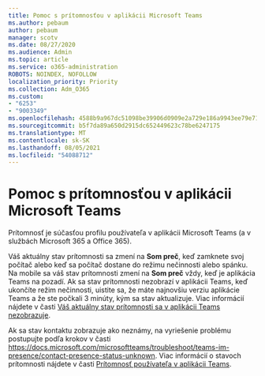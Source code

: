 ```yaml
---
title: Pomoc s prítomnosťou v aplikácii Microsoft Teams
ms.author: pebaum
author: pebaum
manager: scotv
ms.date: 08/27/2020
ms.audience: Admin
ms.topic: article
ms.service: o365-administration
ROBOTS: NOINDEX, NOFOLLOW
localization_priority: Priority
ms.collection: Adm_O365
ms.custom:
- "6253"
- "9003349"
ms.openlocfilehash: 4588b9a967dc51098be39906d0909e2a729e186a9943ee79e71d6ab50a666107
ms.sourcegitcommit: b5f7da89a650d2915dc652449623c78be6247175
ms.translationtype: MT
ms.contentlocale: sk-SK
ms.lasthandoff: 08/05/2021
ms.locfileid: "54088712"
---
```

# <a name="help-with-presence-in-microsoft-teams"></a>Pomoc s prítomnosťou v aplikácii Microsoft Teams

Prítomnosť je súčasťou profilu používateľa v aplikácii Microsoft Teams (a v službách Microsoft 365 a Office 365). 

Váš aktuálny stav prítomnosti sa zmení na **Som preč**, keď zamknete svoj počítač alebo keď sa počítač dostane do režimu nečinnosti alebo spánku. Na mobile sa váš stav prítomnosti zmení na **Som preč** vždy, keď je aplikácia Teams na pozadí. Ak sa stav prítomnosti nezobrazí v aplikácii Teams, keď ukončíte režim nečinnosti, uistite sa, že máte najnovšiu verziu aplikácie Teams a že ste počkali 3 minúty, kým sa stav aktualizuje. Viac informácií nájdete v časti [Váš aktuálny stav prítomnosti sa v aplikácii Teams nezobrazuje](https://docs.microsoft.com/microsoftteams/troubleshoot/teams-im-presence/presence-not-show-actual-status).

Ak sa stav kontaktu zobrazuje ako neznámy, na vyriešenie problému postupujte podľa krokov v časti https://docs.microsoft.com/microsoftteams/troubleshoot/teams-im-presence/contact-presence-status-unknown.
Viac informácií o stavoch prítomnosti nájdete v časti [Prítomnosť používateľa v aplikácii Teams](https://docs.microsoft.com/microsoftteams/presence-admins).


